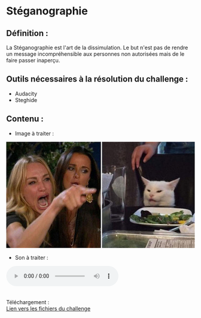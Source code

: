 # Stéganographie

## Définition :
La Stéganographie est l'art de la dissimulation. Le but n'est pas de rendre un message incompréhensible aux personnes non autorisées mais de le faire passer inaperçu.

## Outils nécessaires à la résolution du challenge :
- Audacity
- Steghide


## Contenu :


- Image à traiter :<br/>
<img src = "https://raw.githubusercontent.com/35383773/35383773.github.io/master/pppIut2020/victor/steganographie/womanyellingcat.jpg" title = "womanyellingcat.jpg" alt = "Erreur d'affichage">

- Son à traiter :<br/>
<audio controls>
  <source src="https://github.com/35383773/35383773.github.io/blob/master/pppIut2020/victor/steganographie/isThatAVoice.wav?raw=true" type="audio/wav" width="286" height="664">
Your browser does not support the audio element.
</audio> 
<br/><br/>

Téléchargement :<br/>
[Lien vers les fichiers du challenge](https://github.com/35383773/35383773.github.io/tree/master/pppIut2020/victor)
